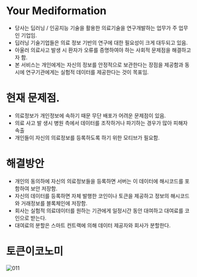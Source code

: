 # Your Mediformation

- 당사는 딥러닝 / 인공지능 기술을 활용한 의료기술을 연구개발하는 업무가 주 업무인 기업임.
- 딥러닝 기술기업들은 의료 정보 기반의 연구에 대한 필요성이 크게 대두되고 있음.
- 아울러 의료사고 발생 시 환자가 오류를 증명하여야 하는 사회적 문제점을 해결하고자 함.
- 본 서비스는 개인에게는 자신의 정보를 안정적으로 보관한다는 장점을 제공함과 동시에 연구기관에게는 실험적 데이터를 제공한다는 것이 목표임.

#  현재 문제점.
- 의료정보가 개인정보에 속하기 때문 무단 배포가  어려운 문제점이 있음.
- 의료 사고 발 생시 병원 측에서 데이터를 조작하거나 파기하는 경우가 많아 피해자 속출
- 개인들이 자신의  의료정보를 등록하도록 하기 위한 모티브가 필요함.

# 해결방안
- 개인의 동의하에 자신의 의료정보들을 등록하면 서버는 이 데이터에 해시코드를 포함하여 보안 저장함.
- 자신의 데이터를 등록하면 자체 발행한 코인이나 토큰을 제공하고 정보의 해시코드와 거래정보를 블록체인에 저장함.
- 회사는 실험적 의료데이터를 원하는 기관에게 일정시간 동안 대여하고 대여료를 코인으로 받는다.
- 대여료의 분할은 스마트 컨트랙에 의해 데이터 제공자와 회사가 분할한다.

# 토큰이코노미

![011](https://user-images.githubusercontent.com/31360600/47357794-bae0c800-d702-11e8-890f-4c374d9a0ab8.png)



